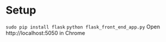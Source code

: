 # Setup
`sudo pip install flask`
`python flask_front_end_app.py`
Open http://localhost:5050 in Chrome